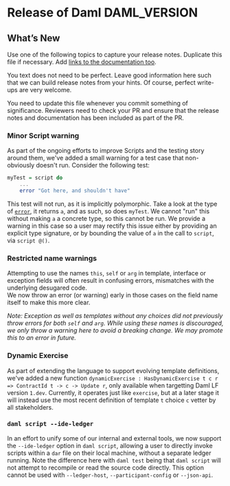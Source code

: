 # Release of Daml DAML_VERSION

## What’s New

Use one of the following topics to capture your release notes. Duplicate this file if necessary.
Add [links to the documentation too](https://docs.daml.com/DAML_VERSION/about.html).

You text does not need to be perfect. Leave good information here such that we can build release notes from your hints.
Of course, perfect write-ups are very welcome.

You need to update this file whenever you commit something of significance. Reviewers need to check your PR 
and ensure that the release notes and documentation has been included as part of the PR.

### Minor Script warning
As part of the ongoing efforts to improve Scripts and the testing story around them, we've added a small warning for a test case that non-obviously doesn't run.
Consider the following test:
```hs
myTest = script do
    ...
    error "Got here, and shouldn't have"
```
This test will not run, as it is implicitly polymorphic. Take a look at the type of [`error`](https://docs.daml.com/daml/stdlib/Prelude.html#function-ghc-err-error-7998), it returns `a`, and as such, so does `myTest`. We cannot "run" this without making `a` a concrete type, so this cannot be run.
We provide a warning in this case so a user may rectify this issue either by providing an explicit type signature, or by bounding the value of `a` in the call to `script`, via `script @()`.

### Restricted name warnings
Attempting to use the names `this`, `self` or `arg` in template, interface or exception fields will often result in confusing errors, mismatches with the underlying desugared code.  
We now throw an error (or warning) early in those cases on the field name itself to make this more clear.

*Note: Exception as well as templates without any choices did not previously throw errors for both `self` and `arg`. While using these names is discouraged, we only throw a warning here to avoid a breaking change. We may promote this to an error in future.*

### Dynamic Exercise
As part of extending the language to support evolving template definitions, we've added a new function `dynamicExercise : HasDynamicExercise t c r => ContractId t -> c -> Update r`, only available when targetting Daml LF version `1.dev`. Currently, it operates just like `exercise`, but at a later stage it will instead use the most recent definition of template `t` choice `c` vetter by all stakeholders.

### `daml script --ide-ledger`
In an effort to unify some of our internal and external tools, we now support the `--ide-ledger` option in `daml script`, allowing a user to directly invoke scripts within a `dar` file on their local machine, without a separate ledger running. Note the difference here with `daml test` being that `daml script` will not attempt to recompile or read the source code directly. This option cannot be used with `--ledger-host`, `--participant-config` or `--json-api`.

